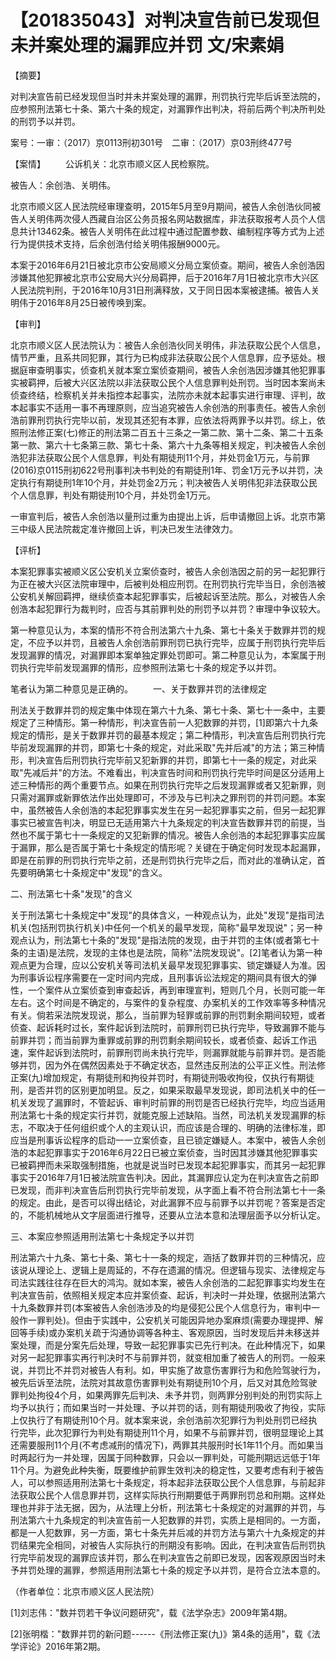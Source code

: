 # 【201835043】对判决宣告前已发现但未并案处理的漏罪应并罚 文/宋素娟

【摘要】

对判决宣告前已经发现但当时并未并案处理的漏罪，刑罚执行完毕后诉至法院的，应参照刑法第七十条、第六十条的规定，对漏罪作出判决，将前后两个判决所判处的刑罚予以并罚。

案号：一审：（2017）京0113刑初301号　二审：（2017）京03刑终477号

【案情】 　　公诉机关：北京市顺义区人民检察院。

被告人：余创浩、关明伟。

北京市顺义区人民法院经审理查明，2015年5月至9月期间，被告人余创浩伙同被告人关明伟两次侵人西藏自治区公务员报名网站数据库，非法获取报考人员个人信息共计13462条。被告人关明伟在此过程中通过配置参数、编制程序等方式为上述行为提供技术支持，后余创浩付给关明伟报酬9000元。

本案于2016年6月21日被北京市公安局顺义分局立案侦查。期间，被告人余创浩因涉嫌其他犯罪被北京市公安局大兴分局羁押，后于2016年7月1日被北京市大兴区人民法院判刑，于2016年10月31日刑满释放，又于同日因本案被逮捕。被告人关明伟于2016年8月25日被传唤到案。

【审判】

北京市顺义区人民法院认为：被告人余创浩伙同关明伟，非法获取公民个人信息，情节严重，且系共同犯罪，其行为已构成非法获取公民个人信息罪，应予惩处。根据庭审查明事实，侦查机关就本案立案侦查期间，被告人余创浩因涉嫌其他犯罪事实被羁押，后被大兴区法院以非法获取公民个人信息罪判处刑罚。当时因本案尚未侦查终结，检察机关并未指控本起事实，法院亦未就本起事实进行审理、评判，故本起事实不适用一事不再理原则，应当追究被告人余创浩的刑事责任。被告人余创浩前罪刑罚执行完毕以前，发现其还犯有本罪，应依法将两罪予以并罚。综上，依照刑法修正案(七)修正的刑法第二百五十三条之一第二款、第十二条、第二十五条第一款、第六十七条第三款、第七十条、第六十九条等相关规定，判决被告人余创浩犯非法获取公民个人信息罪，判处有期徒刑11个月，并处罚金1万元，与前罪(2016)京0115刑初622号刑事判决书判处的有期徒刑1年、罚金1万元予以并罚，决定执行有期徒刑1年10个月，并处罚金2万元；判决被告人关明伟犯非法获取公民个人信息罪，判处有期徒刑10个月，并处罚金1万元。

一审宣判后，被告人余创浩以量刑过重为由提出上诉，后申请撤回上诉。北京市第三中级人民法院裁定准许撤回上诉，判决已发生法律效力。

【评析】

本案犯罪事实被顺义区公安机关立案侦查时，被告人余创浩因之前的另一起犯罪行为正在被大兴区法院审理中，后被判处相应刑罚。在刑罚执行完毕当日，余创浩被公安机关解回羁押，继续侦查本起犯罪事实，后被起诉至法院。那么，对被告人余创浩本起犯罪行为裁判时，应否与其前罪判处的刑罚予以并罚？审理中争议较大。

第一种意见认为，本案的情形不符合刑法第六十九条、第七十条关于数罪并罚的规定，不应予以并罚，且被告人余创浩前罪刑罚已执行完毕，应属于刑罚执行完毕后发现漏罪的情况，对漏罪即本案单独定罪处罚即可。第二种意见认为，本案属于刑罚执行完毕前发现漏罪的情形，应参照刑法第七十条的规定予以并罚。

笔者认为第二种意见是正确的。 　　一、关于数罪并罚的法律规定

刑法关于数罪并罚的规定集中体现在第六十九条、第七十条、第七十一条中，主要规定了三种情形。第一种情形，判决宣告前一人犯数罪的并罚，\[1\]即第六十九条规定的情形，是关于数罪并罚的最基本规定；第二种情形，判决宣告后刑罚执行完毕前发现漏罪的并罚，即第七十条的规定，对此采取"先并后减"的方法；第三种情形，判决宣告后刑罚执行完毕前又犯新罪的并罚，即第七十一条的规定，对此采取"先减后并"的方法。不难看出，判决宣告时间和刑罚执行完毕时间是区分适用上述三种情形的两个重要节点。如果在刑罚执行完毕之后发现漏罪或者又犯新罪，则只需对漏罪或新罪依法作出处理即可，不涉及与已判决之罪刑罚的并罚问题。本案中，虽然被告人余创浩的本起犯罪事实发生在另一起犯罪事实之前，但另一起犯罪事实已被宣告判决，明显已无适用第六十九条规定的判决宣告数罪并罚的前提，当然也不属于第七十一条规定的又犯新罪的情况。被告人余创浩的本起犯罪事实应属于漏罪，那么是否属于第七十条规定的情形呢？关键在于确定何时发现本起漏罪，即是在前罪的刑罚执行完毕之前，还是刑罚执行完毕之后，而对此的准确认定，首先要明确第七十条规定中"发现"的含义。

二、刑法第七十条"发现"的含义

关于刑法第七十条规定中"发现"的具体含义，一种观点认为，此处"发现"是指司法机关(包括刑罚执行机关)中任何一个机关的最早发现，简称"最早发现说"；另一种观点认为，刑法第七十条的"发现"是指法院的发现，由于并罚的主体(或者第七十条的主语)是法院，发现的主体也是法院，简称"法院发现说"。\[2\]笔者认为第一种观点更为合理，应以公安机关等司法机关最早发现犯罪事实、锁定嫌疑人为准。因为刑事诉讼程序需要在一定时间内完成，且刑事诉讼法规定的期间具有很大的弹性，一个案件从立案侦查到审查起诉，再到审理宣判，短则几个月，长则可能一年左右。这个时间是不确定的，与案件的复杂程度、办案机关的工作效率等多种情况有关。倘若采法院发现说，那么，当前罪为轻罪或前罪的刑罚剩余期间较短，或者侦查、起诉耗时过长，案件起诉到法院时，前罪刑罚已执行完毕，导致漏罪不能与前罪并罚；而当前罪为重罪或前罪的刑罚剩余期间较长，或者侦查、起诉工作迅速，案件起诉到法院时，前罪刑罚尚未执行完毕，则漏罪就能与前罪并罚。是否能够并罚，因为外在偶然因素处于不确定状态，显然违反刑法的公平正义性。刑法修正案(九)增加规定，有期徒刑和拘役并罚时，有期徒刑吸收拘役，仅执行有期徒刑，是否并罚的区别更加明显。反之，如果采取最早发现说，即司法机关中的任一机关发现了漏罪时，不管起诉、审判时前罪的刑罚是否已经执行完毕，均应当适用刑法第七十条的规定实行并罚，就能克服上述缺陷。当然，司法机关发现漏罪的标志，不取决于任何组织或个人的主观认识，而应该是合理的、明确的法律标准，即应当是刑事诉讼程序的启动一一立案侦查，且已锁定嫌疑人。本案中，被告人余创浩的本起犯罪事实于2016年6月22日已被立案侦查，当时因其涉嫌其他犯罪事实已被羁押而未采取强制措施，也就是说当时已发现本起犯罪事实，而其另一起犯罪事实于2016年7月1日被法院宣告判决。因此，其漏罪应认定为在判决宣告之前即已发现，而非判决宣告后刑罚执行完毕前发现，从字面上看不符合刑法第七十一条的规定。由此，是否可以得出结论，对此漏罪不应与前罪予以并罚呢？答案是否定的，不能机械地从文字层面进行推导，还要从立法本意和法理层面予以分析认定。

三、本案应参照适用刑法第七十条规定予以并罚

刑法第六十九条、第七十条、第七十一条的规定，涵括了数罪并罚的三种情况，应该说从理论上、逻辑上是周延的，不存在遗漏的情况。但逻辑与现实、法律规定与司法实践往往存在巨大的鸿沟。就如本案，被告人余创浩的二起犯罪事实均发生在判决宣告前，依照相关规定本应并案侦查、起诉，判决时一并处理，依据刑法第六十九条数罪并罚(本案被告人余创浩涉及的均是侵犯公民个人信息行为，审判中一般作一罪判处)。但由于实践中，公安机关可能因异地办案麻烦(需要办理提押、解回等手续)或办案机关疏于沟通协调等各种主、客观原因，当时发现后并未移送并案处理，而是分案先后处理，导致一起犯罪事实已先行判决。在此种情况下，如果对另一起犯罪事实再行判决时不与前罪并罚，就变相加重了被告人的刑罚。一般来说，并罚比不并罚对被告人有利。如，甲实施了故意伤害罪行为和危险驾驶行为，被先后诉至法院，法院对其故意伤害罪判处有期徒刑10个月，后又对其危险驾驶罪判处拘役4个月，如果两罪先后判决、未予并罚，则两罪分别判处的刑罚实际上均予以执行；而如果当时一并处理、予以并罚的话，则有期徒刑吸收了拘役，实际上仅执行了有期徒刑10个月。就本案来说，余创浩前次犯罪行为判处刑罚已经执行完毕，此次犯罪行为判处有期徒刑11个月，如果不与前罪并罚，很明显理论上其还需要服刑11个月(不考虑减刑的情况下)，两罪其共服刑时长1年11个月。而如果当时两起行为一并处理，因属于同种数罪，只会以一罪判处，可能刑期远远低于1年11个月。为避免此种失衡，既要维护前罪生效判决的稳定性，又要考虑有利于被告人，可以参照适用刑法第七十条规定，将本起非法获取公民个人信息罪，与前起非法获取公民个人信息罪并罚，这样实际执行刑期要低于两罪刑罚总和刑期。这样处理也并非于法无据，因为，从法理上分析，刑法第七十条规定的对漏罪的并罚，与刑法第六十九条规定的判决宣告前一人犯数罪的并罚，实质上是相同的。一方面，都是一人犯数罪，另一方面，第七十条先并后减的并罚方法与第六十九条规定的并罚结果完全相同，对被告人实际执行的刑期没有影响。因此，在判决宣告后刑罚执行完毕前发现的漏罪应该并罚，那么在判决宣告之前即已发现，因客观原因当时未予并罚处理的漏罪，参照适用刑法第七十条的规定予以并罚，是符合立法本意的。

（作者单位：北京市顺义区人民法院）

\[1\]刘志伟："数并罚若干争议问题研究"，载《法学杂志》2009年第4期。

\[2\]张明楷："数罪并罚的新问题------《刑法修正案(九)》第4条的适用"，载《法学评论》2016年第2期。